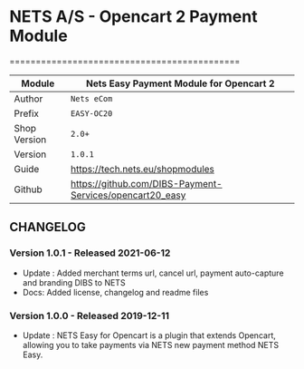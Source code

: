 # NETS A/S - Opencart 2 Payment Module
============================================

|Module | Nets Easy Payment Module for Opencart 2
|------|----------
|Author | `Nets eCom`
|Prefix | `EASY-OC20`
|Shop Version | `2.0+`
|Version | `1.0.1`
|Guide | https://tech.nets.eu/shopmodules
|Github | https://github.com/DIBS-Payment-Services/opencart20_easy

## CHANGELOG

### Version 1.0.1 - Released 2021-06-12
* Update : Added merchant terms url, cancel url, payment auto-capture and branding DIBS to NETS
* Docs:    Added license, changelog and readme files

			
### Version 1.0.0 - Released 2019-12-11
* Update : NETS Easy for Opencart is a plugin that extends Opencart, allowing you to take payments via NETS new payment method NETS Easy.
						



